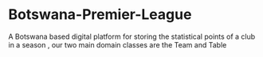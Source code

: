 # Botswana-Premier-League
 A Botswana based digital platform for storing the statistical points of a club in a season , our two main domain classes are the Team and Table
